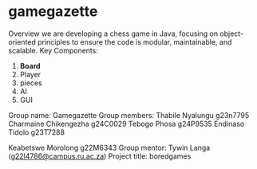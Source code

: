 # gamegazette
 Overview we are developing a chess game in Java, focusing on object-oriented principles to ensure the code is modular, maintainable, and scalable. Key Components: 
1. **Board**
2. Player
3. pieces
4. AI
5. GUI

Group name: 
Gamegazette
Group members: 
Thabile Nyalungu g23n7795
Charmaine Chikengezha g24C0029
Tebogo Phosa g24P9535
Endinaso Tidolo g23T7288

Keabetswe Morolong g22M6343
Group mentor: Tywin Langa (g22l4786@campus.ru.ac.za)
Project title: boredgames


